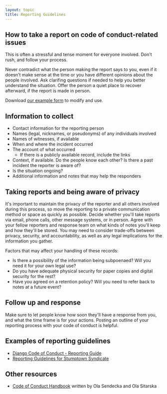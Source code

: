 ```yaml
---
layout: topic
title: Reporting Guidelines
---
```


## How to take a report on code of conduct-related issues

This is often a stressful and tense moment for everyone involved. Don't rush, and follow your process.

Never contradict what the person making the report says to you, even if it doesn't make sense at the time or you have different opinions about the people involved. Ask clarifing questions if needed to help you better understand the situation. Offer the person a quiet place to recover afterward, if the report is made in person.

Download [our example form](/training/code_of_conduct/TemplateReportingForm.pdf) to modify and use.

## Information to collect

- Contact information for the reporting person
- Names (legal, nicknames, or pseudonyms) of any individuals involved
- Names of witnesses, if available
- When and where the incident occurred
- The account of what occurred
  - If there is a publicly available record, include the links
- Context, if available. Do the people know each other? Is there a past incident the reporter is aware of?
- Is the situation ongoing?
- Additional information and notes that may help the responders

## Taking reports and being aware of privacy

It's important to maintain the privacy of the reporter and all others involved during this process, so move the reporting to a private communication method or space as quickly as possible. Decide whether you'll take reports via email, phone calls, other message systems, or in person. Agree with your fellow reporters and response team on what kinds of notes you'll keep and how they'll be stored. You may need to consider trade-offs between privacy, security, and accountability, as well as any legal implications for the information you gather.

Factors that may affect your handling of these records:

- Is there a possibility of the information being subpoenaed? Will you need it for your own legal use?
- Do you have adequate physical security for paper copies and digital security for the rest?
- Have you agreed on a retention policy? Will you need to refer back to notes at a future event?

## Follow up and response

Make sure to let people know how soon they'll have a response from you, and what the time frame is for your actions. Posting an outline of your reporting process with your code of conduct is helpful.

## Examples of reporting guidelines

- [Django Code of Conduct - Reporting Guide](https://www.djangoproject.com/conduct/reporting/)
- [Reporting Guidelines for Stumptown Syndicate](http://opensourcebridge.org/about/reporting-guidelines/)

## Other resources

- [Code of Conduct Handbook](https://www.coc-handbook.com) written by Ola Sendecka and Ola Sitarska